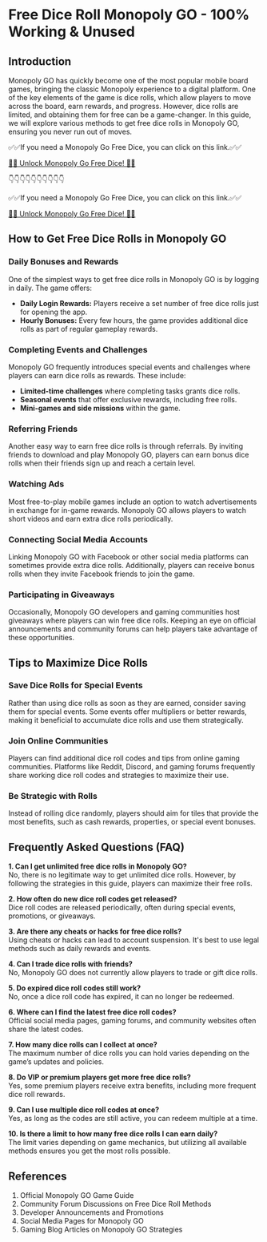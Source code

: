 # Free Dice Roll Monopoly GO - 100% Working & Unused

## Introduction

Monopoly GO has quickly become one of the most popular mobile board games, bringing the classic Monopoly experience to a digital platform. One of the key elements of the game is dice rolls, which allow players to move across the board, earn rewards, and progress. However, dice rolls are limited, and obtaining them for free can be a game-changer. In this guide, we will explore various methods to get free dice rolls in Monopoly GO, ensuring you never run out of moves.

✅✅If you need a Monopoly Go Free Dice, you can click on this link.✅✅

[🎲🎲 Unlock Monopoly Go Free Dice! 🎲🎲](https://therewardgate.com/monopolygo1/)

👇👇👇👇👇👇👇👇👇👇

✅✅If you need a Monopoly Go Free Dice, you can click on this link.✅✅

[🎲🎲 Unlock Monopoly Go Free Dice! 🎲🎲](https://therewardgate.com/monopolygo1/)


## How to Get Free Dice Rolls in Monopoly GO

### Daily Bonuses and Rewards

One of the simplest ways to get free dice rolls in Monopoly GO is by logging in daily. The game offers:
- **Daily Login Rewards:** Players receive a set number of free dice rolls just for opening the app.
- **Hourly Bonuses:** Every few hours, the game provides additional dice rolls as part of regular gameplay rewards.

### Completing Events and Challenges

Monopoly GO frequently introduces special events and challenges where players can earn dice rolls as rewards. These include:
- **Limited-time challenges** where completing tasks grants dice rolls.
- **Seasonal events** that offer exclusive rewards, including free rolls.
- **Mini-games and side missions** within the game.

### Referring Friends

Another easy way to earn free dice rolls is through referrals. By inviting friends to download and play Monopoly GO, players can earn bonus dice rolls when their friends sign up and reach a certain level.

### Watching Ads

Most free-to-play mobile games include an option to watch advertisements in exchange for in-game rewards. Monopoly GO allows players to watch short videos and earn extra dice rolls periodically.

### Connecting Social Media Accounts

Linking Monopoly GO with Facebook or other social media platforms can sometimes provide extra dice rolls. Additionally, players can receive bonus rolls when they invite Facebook friends to join the game.

### Participating in Giveaways

Occasionally, Monopoly GO developers and gaming communities host giveaways where players can win free dice rolls. Keeping an eye on official announcements and community forums can help players take advantage of these opportunities.

## Tips to Maximize Dice Rolls

### Save Dice Rolls for Special Events

Rather than using dice rolls as soon as they are earned, consider saving them for special events. Some events offer multipliers or better rewards, making it beneficial to accumulate dice rolls and use them strategically.

### Join Online Communities

Players can find additional dice roll codes and tips from online gaming communities. Platforms like Reddit, Discord, and gaming forums frequently share working dice roll codes and strategies to maximize their use.

### Be Strategic with Rolls

Instead of rolling dice randomly, players should aim for tiles that provide the most benefits, such as cash rewards, properties, or special event bonuses.

## Frequently Asked Questions (FAQ)

**1. Can I get unlimited free dice rolls in Monopoly GO?**  
No, there is no legitimate way to get unlimited dice rolls. However, by following the strategies in this guide, players can maximize their free rolls.

**2. How often do new dice roll codes get released?**  
Dice roll codes are released periodically, often during special events, promotions, or giveaways.

**3. Are there any cheats or hacks for free dice rolls?**  
Using cheats or hacks can lead to account suspension. It's best to use legal methods such as daily rewards and events.

**4. Can I trade dice rolls with friends?**  
No, Monopoly GO does not currently allow players to trade or gift dice rolls.

**5. Do expired dice roll codes still work?**  
No, once a dice roll code has expired, it can no longer be redeemed.

**6. Where can I find the latest free dice roll codes?**  
Official social media pages, gaming forums, and community websites often share the latest codes.

**7. How many dice rolls can I collect at once?**  
The maximum number of dice rolls you can hold varies depending on the game’s updates and policies.

**8. Do VIP or premium players get more free dice rolls?**  
Yes, some premium players receive extra benefits, including more frequent dice roll rewards.

**9. Can I use multiple dice roll codes at once?**  
Yes, as long as the codes are still active, you can redeem multiple at a time.

**10. Is there a limit to how many free dice rolls I can earn daily?**  
The limit varies depending on game mechanics, but utilizing all available methods ensures you get the most rolls possible.

## References

1. Official Monopoly GO Game Guide
2. Community Forum Discussions on Free Dice Roll Methods
3. Developer Announcements and Promotions
4. Social Media Pages for Monopoly GO
5. Gaming Blog Articles on Monopoly GO Strategies
